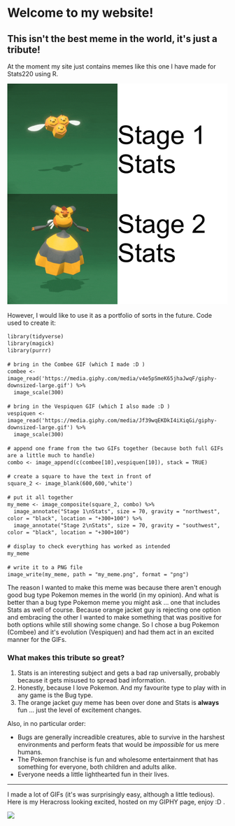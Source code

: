 # Welcome to my website!

## This isn't the best meme in the world, it's just a tribute!
At the moment my site just contains memes like this one I have made for Stats220 using R.

![](my_meme.png)

However, I would like to use it as a portfolio of sorts in the future.
Code used to create it:
```
library(tidyverse)
library(magick)
library(purrr)

# bring in the Combee GIF (which I made :D )
combee <- image_read('https://media.giphy.com/media/v4e5pSmeK65jhaJwqF/giphy-downsized-large.gif') %>% 
  image_scale(300)

# bring in the Vespiquen GIF (which I also made :D )
vespiquen <- image_read('https://media.giphy.com/media/Jf39wqEKDkI4iXiqGi/giphy-downsized-large.gif') %>% 
  image_scale(300)

# append one frame from the two GIFs together (because both full GIFs are a little much to handle)
combo <- image_append(c(combee[10],vespiquen[10]), stack = TRUE)

# create a square to have the text in front of
square_2 <- image_blank(600,600,'white')

# put it all together
my_meme <- image_composite(square_2, combo) %>%
  image_annotate("Stage 1\nStats", size = 70, gravity = "northwest", color = "black", location = "+300+100") %>%
  image_annotate("Stage 2\nStats", size = 70, gravity = "southwest", color = "black", location = "+300+100")

# display to check everything has worked as intended
my_meme

# write it to a PNG file
image_write(my_meme, path = "my_meme.png", format = "png")

```
The reason I wanted to make this meme was because there aren't enough good bug type Pokemon memes in the world (in my opinion). And what is better than a bug type Pokemon meme you might ask ... one that includes Stats as well of course. Because orange jacket guy is rejecting one option and embracing the other I wanted to make something that was positive for both options while still showing some change. So I chose a bug Pokemon (Combee) and it's evolution (Vespiquen) and had them act in an excited manner for the GIFs.

### What makes this tribute so great?
1. Stats is an interesting subject and gets a bad rap universally, probably because it gets misused to spread bad information.
2. Honestly, because I love Pokemon. And my favourite type to play with in any game is the Bug type.
3. The orange jacket guy meme has been over done and Stats is **always** fun ... just the level of excitement changes.

Also, in no particular order:
- Bugs are generally increadible creatures, able to survive in the harshest environments and perform feats that would be *impossible* for us mere humans.
- The Pokemon franchise is fun and wholesome entertainment that has something for everyone, both children and adults alike.
- Everyone needs a little lighthearted fun in their lives.

---

I made a lot of GIFs (it's was surprisingly easy, although a little tedious).
Here is my Heracross looking excited, hosted on my GIPHY page, enjoy :D .

![](https://media.giphy.com/media/EX8ur9KKLLIIRrls8E/giphy.gif)
